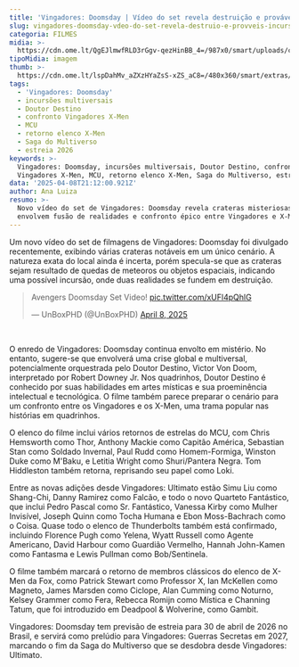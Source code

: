 ```yaml
---
title: 'Vingadores: Doomsday | Vídeo do set revela destruição e prováveis incursões'
slug: vingadores-doomsday-vdeo-do-set-revela-destruio-e-provveis-incurses
categoria: FILMES
midia: >-
  https://cdn.ome.lt/QgEJlmwfRLD3rGgv-qezHinBB_4=/987x0/smart/uploads/conteudo/fotos/02_PClOB2i.jpg
tipoMidia: imagem
thumb: >-
  https://cdn.ome.lt/lspDahMv_aZXzHYaZsS-xZS_aC8=/480x360/smart/extras/conteudos/01_PmTGphV.jpg
tags:
  - 'Vingadores: Doomsday'
  - incursões multiversais
  - Doutor Destino
  - confronto Vingadores X-Men
  - MCU
  - retorno elenco X-Men
  - Saga do Multiverso
  - estreia 2026
keywords: >-
  Vingadores: Doomsday, incursões multiversais, Doutor Destino, confronto
  Vingadores X-Men, MCU, retorno elenco X-Men, Saga do Multiverso, estreia 2026
data: '2025-04-08T21:12:00.921Z'
author: Ana Luiza
resumo: >-
  Novo vídeo do set de Vingadores: Doomsday revela crateras misteriosas. Rumores
  envolvem fusão de realidades e confronto épico entre Vingadores e X-Men.
---
```


Um novo vídeo do set de filmagens de Vingadores: Doomsday foi divulgado recentemente, exibindo várias crateras notáveis em um único cenário. A natureza exata do local ainda é incerta, porém specula-se que as crateras sejam resultado de quedas de meteoros ou objetos espaciais, indicando uma possível incursão, onde duas realidades se fundem em destruição.

<blockquote class="twitter-tweet"><p lang="en" dir="ltr">Avengers Doomsday Set Video! <a href="https://t.co/xUFl4pQhlG">pic.twitter.com/xUFl4pQhlG</a></p>&mdash; UnBoxPHD (@UnBoxPHD) <a href="https://twitter.com/UnBoxPHD/status/1909654780441489597?ref_src=twsrc%5Etfw">April 8, 2025</a></blockquote> 
<br>

O enredo de Vingadores: Doomsday continua envolto em mistério. No entanto, sugere-se que envolverá uma crise global e multiversal, potencialmente orquestrada pelo Doutor Destino, Victor Von Doom, interpretado por Robert Downey Jr. Nos quadrinhos, Doutor Destino é conhecido por suas habilidades em artes místicas e sua proeminência intelectual e tecnológica. O filme também parece preparar o cenário para um confronto entre os Vingadores e os X-Men, uma trama popular nas histórias em quadrinhos.

O elenco do filme inclui vários retornos de estrelas do MCU, com Chris Hemsworth como Thor, Anthony Mackie como Capitão América, Sebastian Stan como Soldado Invernal, Paul Rudd como Homem-Formiga, Winston Duke como M'Baku, e Letitia Wright como Shuri/Pantera Negra. Tom Hiddleston também retorna, reprisando seu papel como Loki.

Entre as novas adições desde Vingadores: Ultimato estão Simu Liu como Shang-Chi, Danny Ramirez como Falcão, e todo o novo Quarteto Fantástico, que inclui Pedro Pascal como Sr. Fantástico, Vanessa Kirby como Mulher Invisível, Joseph Quinn como Tocha Humana e Ebon Moss-Bachrach como o Coisa. Quase todo o elenco de Thunderbolts também está confirmado, incluindo Florence Pugh como Yelena, Wyatt Russell como Agente Americano, David Harbour como Guardião Vermelho, Hannah John-Kamen como Fantasma e Lewis Pullman como Bob/Sentinela.

O filme também marcará o retorno de membros clássicos do elenco de X-Men da Fox, como Patrick Stewart como Professor X, Ian McKellen como Magneto, James Marsden como Ciclope, Alan Cumming como Noturno, Kelsey Grammer como Fera, Rebecca Romijn como Mística e Channing Tatum, que foi introduzido em Deadpool & Wolverine, como Gambit.

Vingadores: Doomsday tem previsão de estreia para 30 de abril de 2026 no Brasil, e servirá como prelúdio para Vingadores: Guerras Secretas em 2027, marcando o fim da Saga do Multiverso que se desdobra desde Vingadores: Ultimato.
